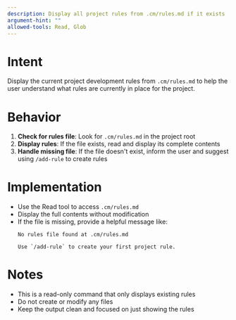 ```yaml
---
description: Display all project rules from .cm/rules.md if it exists
argument-hint: ""
allowed-tools: Read, Glob
---
```


# Intent

Display the current project development rules from `.cm/rules.md` to help the user understand what rules are currently in place for the project.

# Behavior

1. **Check for rules file**: Look for `.cm/rules.md` in the project root
2. **Display rules**: If the file exists, read and display its complete contents
3. **Handle missing file**: If the file doesn't exist, inform the user and suggest using `/add-rule` to create rules

# Implementation

- Use the Read tool to access `.cm/rules.md`
- Display the full contents without modification
- If the file is missing, provide a helpful message like:
  ```
  No rules file found at .cm/rules.md
  
  Use `/add-rule` to create your first project rule.
  ```

# Notes

- This is a read-only command that only displays existing rules
- Do not create or modify any files
- Keep the output clean and focused on just showing the rules